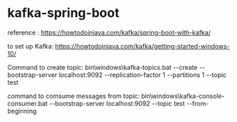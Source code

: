 # kafka-spring-boot

reference : https://howtodoinjava.com/kafka/spring-boot-with-kafka/

to set up Kafka: https://howtodoinjava.com/kafka/getting-started-windows-10/

Command to create topic: bin\windows\kafka-topics.bat --create --bootstrap-server localhost:9092 --replication-factor 1 --partitions 1 --topic test

command to comsume messages from topic: bin\windows\kafka-console-consumer.bat --bootstrap-server localhost:9092 --topic test --from-beginning